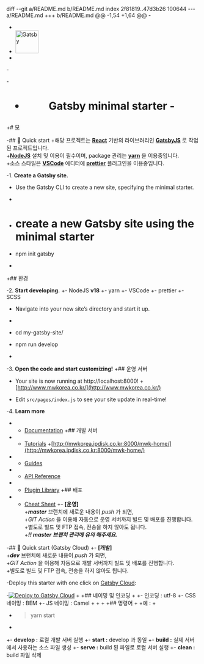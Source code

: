 diff --git a/README.md b/README.md
index 2f81819..47d3b26 100644
--- a/README.md
+++ b/README.md
@@ -1,54 +1,64 @@
-<p align="center">
-  <a href="https://www.gatsbyjs.com/?utm_source=starter&utm_medium=readme&utm_campaign=minimal-starter">
-    <img alt="Gatsby" src="https://www.gatsbyjs.com/Gatsby-Monogram.svg" width="60" />
-  </a>
-</p>
-<h1 align="center">
-  Gatsby minimal starter
-</h1>
+# 모
 
-## 🚀 Quick start
+해당 프로젝트는 **[React](https://reactjs.org/)** 기반의 라이브러리인 **[GatsbyJS](https://www.gatsbyjs.com/)** 로 작업 된 프로젝트입니다.  
+**[NodeJS](https://nodejs.org/ko/)** 설치 및 이용이 필수이며, package 관리는 **[yarn](https://classic.yarnpkg.com/en/)** 을 이용중입니다.  
+소스 스타일은 **[VSCode](https://code.visualstudio.com/)** 에디터에 **[prettier](https://marketplace.visualstudio.com/items?itemName=esbenp.prettier-vscode)** 플러그인을 이용중입니다.
 
-1.  **Create a Gatsby site.**
 
-    Use the Gatsby CLI to create a new site, specifying the minimal starter.
 
-    ```shell
-    # create a new Gatsby site using the minimal starter
-    npm init gatsby
-    ```
+## 환경
 
-2.  **Start developing.**
+- NodeJS **v18**
+- yarn
+- VSCode
+- prettier
+- SCSS
 
-    Navigate into your new site’s directory and start it up.
 
-    ```shell
-    cd my-gatsby-site/
-    npm run develop
-    ```
 
-3.  **Open the code and start customizing!**
+## 운영 서버
 
-    Your site is now running at http://localhost:8000!
+[http://www.mwkorea.co.kr/](http://www.mwkorea.co.kr/)
 
-    Edit `src/pages/index.js` to see your site update in real-time!
 
-4.  **Learn more**
 
-    - [Documentation](https://www.gatsbyjs.com/docs/?utm_source=starter&utm_medium=readme&utm_campaign=minimal-starter)
+## 개발 서버
 
-    - [Tutorials](https://www.gatsbyjs.com/tutorial/?utm_source=starter&utm_medium=readme&utm_campaign=minimal-starter)
+[http://mwkorea.ipdisk.co.kr:8000/mwk-home/](http://mwkorea.ipdisk.co.kr:8000/mwk-home/)
 
-    - [Guides](https://www.gatsbyjs.com/tutorial/?utm_source=starter&utm_medium=readme&utm_campaign=minimal-starter)
 
-    - [API Reference](https://www.gatsbyjs.com/docs/api-reference/?utm_source=starter&utm_medium=readme&utm_campaign=minimal-starter)
 
-    - [Plugin Library](https://www.gatsbyjs.com/plugins?utm_source=starter&utm_medium=readme&utm_campaign=minimal-starter)
+## 배포
 
-    - [Cheat Sheet](https://www.gatsbyjs.com/docs/cheat-sheet/?utm_source=starter&utm_medium=readme&utm_campaign=minimal-starter)
+- **[운영]**  
+***master*** 브랜치에 새로운 내용이 *push* 가 되면,  
+*GIT Action* 을 이용해 자동으로 운영 서버까지 빌드 및 배포를 진행합니다.  
+별도로 빌드 및 FTP 접속, 전송을 하지 않아도 됩니다.  
+***!! master 브랜치 관리에 유의 해주세요.***
 
-## 🚀 Quick start (Gatsby Cloud)
+- **[개발]**  
+***dev*** 브랜치에 새로운 내용이 *push* 가 되면,  
+*GIT Action* 을 이용해 자동으로 개발 서버까지 빌드 및 배포를 진행합니다.  
+별도로 빌드 및 FTP 접속, 전송을 하지 않아도 됩니다.
 
-Deploy this starter with one click on [Gatsby Cloud](https://www.gatsbyjs.com/cloud/):
 
-[<img src="https://www.gatsbyjs.com/deploynow.svg" alt="Deploy to Gatsby Cloud">](https://www.gatsbyjs.com/dashboard/deploynow?url=https://github.com/gatsbyjs/gatsby-starter-minimal)
+
+## 네이밍 및 인코딩
+
+- 인코딩 : utf-8
+- CSS 네이밍 : BEM
+- JS 네이밍 : Camel
+
+
+
+## 명령어
+
+예 :
+
+    > yarn start
+
+- **develop :** 로컬 개발 서버 실행
+- **start :** develop 과 동일
+- **build :** 실제 서버에서 사용하는 소스 파일 생성
+- **serve :** build 된 파일로 로컬 서버 실행
+- **clean :** build 파일 삭제


